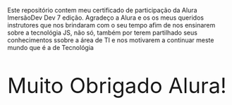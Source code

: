 Este repositório contem meu certificado de participação da 
Alura ImersãoDev Dev 7 edição. Agradeço a Alura e os os meus queridos instrutores que nos brindaram
com o seu tempo afim de nos ensinarem sobre a tecnológia JS, não só, também por terem partilhado
seus conhecimentos ssobre a área de TI e nos motivarem a continuar meste mundo que é a de Tecnológia

<p style="background-color: linear-gradient(yellow, yellow, green, green); font-size: 3rem;">Muito Obrigado Alura!</p>
